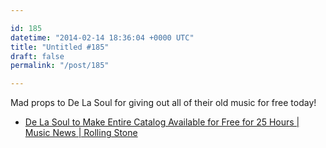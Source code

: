 ```yaml
---

id: 185
datetime: "2014-02-14 18:36:04 +0000 UTC"
title: "Untitled #185"
draft: false
permalink: "/post/185"

---
```


Mad props to De La Soul for giving out all of their old music for free today! 

 
 * [De La Soul to Make Entire Catalog Available for Free for 25 Hours | Music News | Rolling Stone](http://www.rollingstone.com/music/news/de-la-soul-to-make-entire-catalog-available-for-free-20140213)


